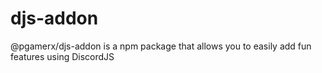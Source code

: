 # djs-addon
@pgamerx/djs-addon is a npm package that allows you to easily add fun features using DiscordJS

